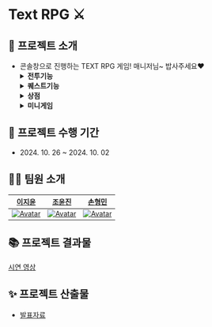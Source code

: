 # Text RPG ⚔️

## 📌 프로젝트 소개

- 콘솔창으로 진행하는 TEXT RPG 게임! 매니저님~ 밥사주세요❤️
  <details>
  <summary><b>전투기능</b></summary>
  <div markdown="1">
    <ul>
       <li>던전입장</li>
      <img src="./docs/전투기능/던전입장.gif" width=70%>
      <li>일반 공격기</li>
      <img src="./docs/전투기능/공격기.gif" width=70%>
      <li>스킬</li>
      <img src="./docs/전투기능/광역스킬.gif" width=70%>
      <li>포션사용</li>
      <img src="./docs/전투기능/포션.gif" width=70%>
      <li>도망치기</li>
      <img src="./docs/전투기능/도망.gif" width=70%>
      <li>승리/패배</li>
      <img src="./docs/전투기능/승리.gif" width=70%>
    </ul>
  </div>
  </details>
  <details>
  <summary><b>퀘스트기능</b></summary>
  <div markdown="1">
    <ul>
       <li>퀘스트</li>
      <img src="./docs/퀘스트기능/퀘스트.gif" width=70%>
    </ul>
  </div>
   </details>
  <details>
   <summary><b>상점</b></summary>
    <div markdown="1">
      <ul>
         <li>던전입장</li>
        <img src="./docs/상점기능/상점.gif" width=70%>
      </ul>
    </div>
   </details>
   <details>
   <summary><b>미니게임</b></summary>
    <div markdown="1">
      <ul>
         <li>던전입장</li>
        <img src="./docs/미니게임기능/미니게임.gif" width=70%>
      </ul>
    </div>
   </details>
 
## 📅 프로젝트 수행 기간

- 2024\. 10. 26 ~ 2024. 10. 02

## 🧑‍🚀 팀원 소개

|                             [이지윤](https://github.com/LI-JiYoon)                              |                              [조윤진](https://github.com/Joyoounjin)                              |                             [손형민](https://github.com/Zzondy-Unity)                              |                                                    
| :-------------------------------------------------------------------------------------------: | :-------------------------------------------------------------------------------------------: | :----------------------------------------------------------------------------------------------: | 
| [![Avatar](https://avatars.githubusercontent.com/u/84116288?v=4)](https://github.com/LI-JiYoon) | [![Avatar](https://avatars.githubusercontent.com/u/180900470?v=4)]([https://github.com/aromadsh](https://github.com/Joyoounjin)) | [![Avatar](https://avatars.githubusercontent.com/u/182717277?v=4)]([https://github.com/Hyunjaa](https://github.com/Zzondy-Unity)) | 


## 📚 프로젝트 결과물
[시연 영상]("https://github.com/LI-JiYoon/TxtRPG/blob/main/PPT/%EC%98%81%EC%83%81/textrpg.mp4")


## ✨ 프로젝트 산출물

- [발표자료]("./TxtRPG/PPT/한끼줍쇼v3.pptx")
